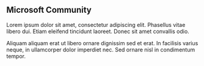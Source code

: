 ## Microsoft Community

Lorem ipsum dolor sit amet, consectetur adipiscing elit. Phasellus vitae libero dui. Etiam eleifend tincidunt laoreet. Donec sit amet convallis odio.

Aliquam aliquam erat ut libero ornare dignissim sed et erat. In facilisis varius neque, in ullamcorper dolor imperdiet nec. Sed ornare nisl in condimentum tempor.
